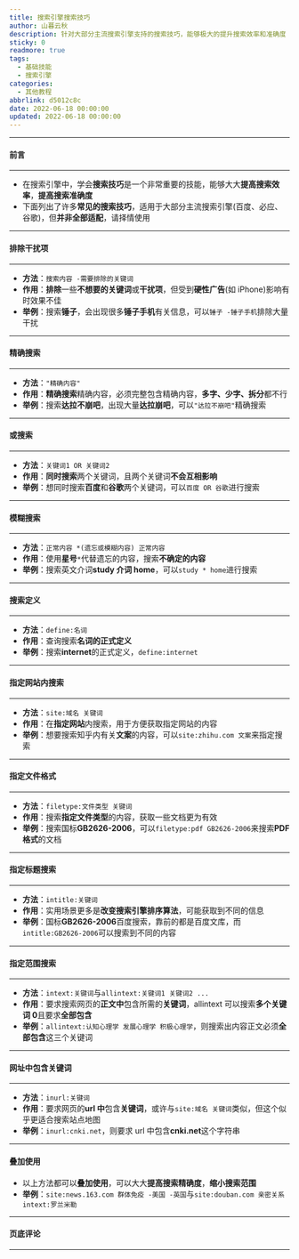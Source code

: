 ```yaml
---
title: 搜索引擎搜索技巧
author: 山暮云秋
description: 针对大部分主流搜索引擎支持的搜索技巧，能够极大的提升搜索效率和准确度
sticky: 0
readmore: true
tags:
  - 基础技能
  - 搜索引擎
categories:
  - 其他教程
abbrlink: d5012c8c
date: 2022-06-18 00:00:00
updated: 2022-06-18 00:00:00
---
```


---

#### **前言**

---

- 在搜索引擎中，学会**搜索技巧**是一个非常重要的技能，能够大大**提高搜索效率**，**提高搜索准确度**
- 下面列出了许多**常见的搜索技巧**，适用于大部分主流搜索引擎(百度、必应、谷歌)，但**并非全部适配**，请择情使用

---

#### **排除干扰项**

---

- **方法**：`搜索内容 -需要排除的关键词`
- **作用**：**排除**一些**不想要的关键词**或**干扰项**，但受到**硬性广告**(如 iPhone)影响有时效果不佳
- **举例**：搜索**锤子**，会出现很多**锤子手机**有关信息，可以`锤子 -锤子手机`排除大量干扰

<!-- more -->

---

#### **精确搜索**

---

- **方法**：`"精确内容"`
- **作用**：**精确搜索**精确内容，必须完整包含精确内容，**多字、少字、拆分**都不行
- **举例**：搜索**达拉不崩吧**，出现大量**达拉崩吧**，可以`"达拉不崩吧"`精确搜索

---

#### **或搜索**

---

- **方法**：`关键词1 OR 关键词2`
- **作用**：**同时搜索**两个关键词，且两个关键词**不会互相影响**
- **举例**：想同时搜索**百度**和**谷歌**两个关键词，可以`百度 OR 谷歌`进行搜索

---

#### **模糊搜索**

---

- **方法**：`正常内容 *(遗忘或模糊内容) 正常内容`
- **作用**：使用**星号**`*`代替遗忘的内容，搜索**不确定的内容**
- **举例**：搜索英文介词**study 介词 home**，可以`study * home`进行搜索

---

#### **搜索定义**

---

- **方法**：`define:名词`
- **作用**：查询搜索**名词的正式定义**
- **举例**：搜索**internet**的正式定义，`define:internet`

---

#### **指定网站内搜索**

---

- **方法**：`site:域名 关键词`
- **作用**：在**指定网站**内搜索，用于方便获取指定网站的内容
- **举例**：想要搜索知乎内有关**文案**的内容，可以`site:zhihu.com 文案`来指定搜索

---

#### **指定文件格式**

---

- **方法**：`filetype:文件类型 关键词`
- **作用**：搜索**指定文件类型**的内容，获取一些文档更为有效
- **举例**：搜索国标**GB2626-2006**，可以`filetype:pdf GB2626-2006`来搜索**PDF 格式**的文档

---

#### **指定标题搜索**

---

- **方法**：`intitle:关键词`
- **作用**：实用场景更多是**改变搜索引擎排序算法**，可能获取到不同的信息
- **举例**：国标**GB2626-2006**百度搜索，靠前的都是百度文库，而`intitle:GB2626-2006`可以搜索到不同的内容

---

#### **指定范围搜索**

---

- **方法**：`intext:关键词`与`allintext:关键词1 关键词2 ...`
- **作用**：要求搜索网页的**正文中**包含所需的**关键词**，allintext 可以搜索**多个关键词 0**且要求**全部包含**
- **举例**：`allintext:认知心理学 发展心理学 积极心理学`，则搜索出内容正文必须**全部包含**这三个关键词

---

#### **网址中包含关键词**

---

- **方法**：`inurl:关键词`
- **作用**：要求网页的**url 中**包含**关键词**，或许与`site:域名 关键词`类似，但这个似乎更适合搜索站点地图
- **举例**：`inurl:cnki.net`，则要求 url 中包含**cnki.net**这个字符串

---

#### **叠加使用**

- 以上方法都可以**叠加使用**，可以大大**提高搜索精确度**，**缩小搜索范围**
- **举例**：`site:news.163.com 群体免疫 -美国 -英国`与`site:douban.com 亲密关系 intext:罗兰米勒`

---

#### **页底评论**

---
